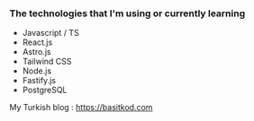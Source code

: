### The technologies that I'm using or currently learning 

- Javascript / TS
- React.js
- Astro.js
- Tailwind CSS
- Node.js
- Fastify.js
- PostgreSQL

My Turkish blog : https://basitkod.com
